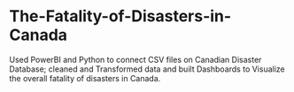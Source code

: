 # The-Fatality-of-Disasters-in-Canada
Used PowerBI and Python to connect CSV files on Canadian Disaster Database; cleaned and Transformed data and built Dashboards to Visualize the overall fatality of disasters in Canada.
